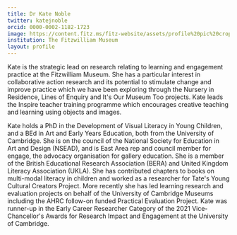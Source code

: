 ```yaml
---
title: Dr Kate Noble
twitter: katejnoble
orcid: 0000-0002-1182-1723
image: https://content.fitz.ms/fitz-website/assets/profile%20pic%20crop.jpg
institution: The Fitzwilliam Museum
layout: profile
---
```


Kate is the strategic lead on research relating to learning and engagement practice at the Fitzwilliam 
Museum. She has a particular interest in collaborative action research and its potential to stimulate 
change and improve practice which we have been exploring through the Nursery in Residence, Lines of Enquiry 
and It's Our Museum Too projects. Kate leads the Inspire teacher training programme which encourages creative
teaching and learning using objects and images.

Kate holds a PhD in the Development of Visual Literacy in Young Children, and a BEd in Art and Early Years 
Education, both from the University of Cambridge. She is on the council of the National Society for 
Education in Art and Design (NSEAD), and is East Area rep and council member for engage, the advocacy 
organisation for gallery education. She is a member of the British Educational Research Association (BERA) 
and United Kingdom Literacy Association (UKLA). She has contributed chapters to books on multi-modal 
literacy in children and worked as a researcher for Tate's Young Cultural Creators Project. More recently 
she has led learning research and evaluation projects on behalf of the University of Cambridge Museums including 
the AHRC follow-on funded Practical Evaluation Project. Kate was runner-up in the Early Career Researcher Category 
of the 2021 Vice-Chancellor's Awards for Research Impact and Engagement at the University of Cambridge. 
